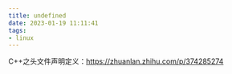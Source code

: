 ```yaml
---
title: undefined
date: 2023-01-19 11:11:41
tags:
- linux
---
```


C++之头文件声明定义：https://zhuanlan.zhihu.com/p/374285274

